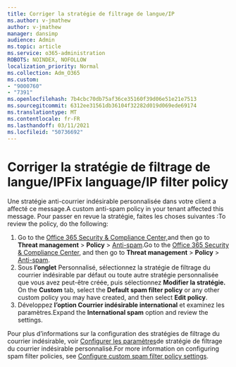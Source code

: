 ```yaml
---
title: Corriger la stratégie de filtrage de langue/IP
ms.author: v-jmathew
author: v-jmathew
manager: dansimp
audience: Admin
ms.topic: article
ms.service: o365-administration
ROBOTS: NOINDEX, NOFOLLOW
localization_priority: Normal
ms.collection: Adm_O365
ms.custom:
- "9000760"
- "7391"
ms.openlocfilehash: 7b4cbc70db75af36ce35160f39d06e51e21e7513
ms.sourcegitcommit: 6312ee31561db36104f32282d019d069ede69174
ms.translationtype: MT
ms.contentlocale: fr-FR
ms.lasthandoff: 03/11/2021
ms.locfileid: "50736692"
---
```

# <a name="fix-languageip-filter-policy"></a><span data-ttu-id="de1c4-102">Corriger la stratégie de filtrage de langue/IP</span><span class="sxs-lookup"><span data-stu-id="de1c4-102">Fix language/IP filter policy</span></span>

<span data-ttu-id="de1c4-103">Une stratégie anti-courrier indésirable personnalisée dans votre client a affecté ce message.</span><span class="sxs-lookup"><span data-stu-id="de1c4-103">A custom anti-spam policy in your tenant affected this message.</span></span> <span data-ttu-id="de1c4-104">Pour passer en revue la stratégie, faites les choses suivantes :</span><span class="sxs-lookup"><span data-stu-id="de1c4-104">To review the policy, do the following:</span></span>

1. <span data-ttu-id="de1c4-105">Go to the [Office 365 Security & Compliance Center,](https://go.microsoft.com/fwlink/p/?linkid=2077143)and then go to **Threat management**  >  **Policy**  >  [Anti-spam](https://go.microsoft.com/fwlink/?linkid=2101518).</span><span class="sxs-lookup"><span data-stu-id="de1c4-105">Go to the [Office 365 Security & Compliance Center](https://go.microsoft.com/fwlink/p/?linkid=2077143), and then go to **Threat management** > **Policy** > [Anti-spam](https://go.microsoft.com/fwlink/?linkid=2101518).</span></span>
2. <span data-ttu-id="de1c4-106">Sous **l’onglet** Personnalisé, sélectionnez la stratégie de filtrage du courrier indésirable par défaut ou toute autre stratégie personnalisée que vous avez peut-être créée, puis sélectionnez **Modifier la stratégie.** </span><span class="sxs-lookup"><span data-stu-id="de1c4-106">On the **Custom** tab, select the **Default spam filter policy** or any other custom policy you may have created, and then select **Edit policy**.</span></span>
3. <span data-ttu-id="de1c4-107">Développez **l’option Courrier indésirable international** et examinez les paramètres.</span><span class="sxs-lookup"><span data-stu-id="de1c4-107">Expand the **International spam** option and review the settings.</span></span>

<span data-ttu-id="de1c4-108">Pour plus d’informations sur la configuration des stratégies de filtrage du courrier indésirable, voir [Configurer les paramètres](https://go.microsoft.com/fwlink/?linkid=2101054)de stratégie de filtrage du courrier indésirable personnalisé.</span><span class="sxs-lookup"><span data-stu-id="de1c4-108">For more information on configuring spam filter policies, see [Configure custom spam filter policy settings](https://go.microsoft.com/fwlink/?linkid=2101054).</span></span>
